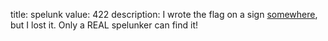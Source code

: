 title: spelunk
value: 422
description: I wrote the flag on a sign [somewhere](https://drive.google.com/file/d/1R_YzJK7QXt7NZarjpXJKq-LwGX-_kQ7e/view?usp=sharing), but I lost it. Only a REAL spelunker can find it!